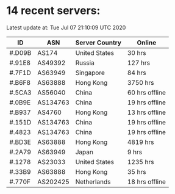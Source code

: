 # 14 recent servers:

Latest update at: Tue Jul 07 21:10:09 UTC 2020

| ID | ASN | Server Country | Online |
| -- | --- | -------------- | ------ |
| #.D09B | AS174 | United States | 30 hrs |
| #.91E8 | AS49392 | Russia | 127 hrs |
| #.7F1D | AS63949 | Singapore | 84 hrs |
| #.B6F8 | AS63888 | Hong Kong | 3750 hrs |
| #.5CA3 | AS56040 | China | 60 hrs offline |
| #.0B9E | AS134763 | China | 19 hrs offline |
| #.B937 | AS4760 | Hong Kong | 13 hrs offline |
| #.151D | AS134763 | China | 19 hrs offline |
| #.4823 | AS134763 | China | 19 hrs offline |
| #.BD3E | AS63888 | Hong Kong | 4819 hrs |
| #.2A79 | AS63949 | Japan | 9 hrs |
| #.1278 | AS23033 | United States | 1235 hrs |
| #.33B9 | AS63888 | Hong Kong | 35 hrs |
| #.770F | AS202425 | Netherlands | 18 hrs offline |

